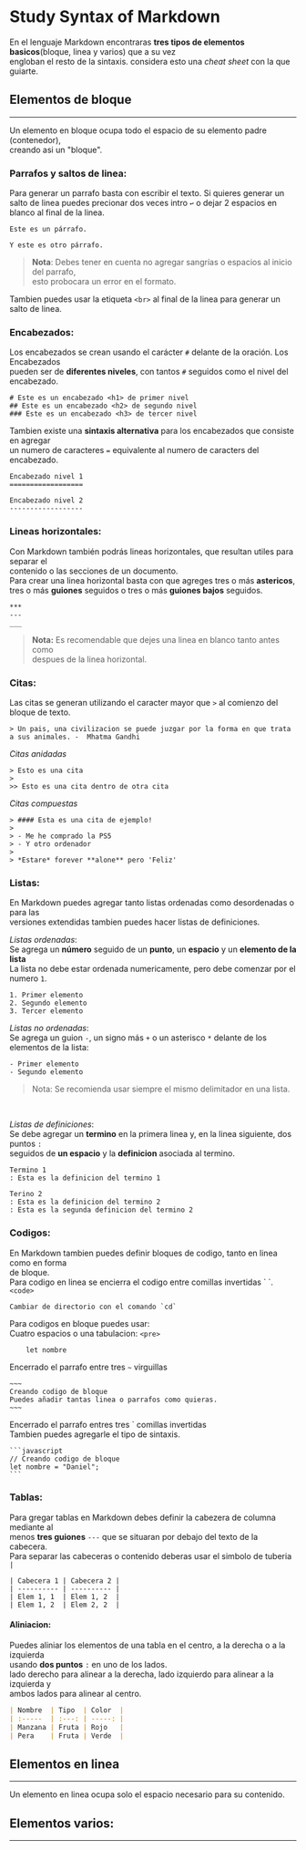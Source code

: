 # Study Syntax of Markdown  

En el lenguaje Markdown encontraras **tres tipos de elementos basicos**(bloque, linea y varios) que a su vez  
engloban el resto de la sintaxis. considera esto una *cheat sheet* con la que guiarte.  

## Elementos de bloque

---

Un elemento en bloque ocupa todo el espacio de su elemento padre (contenedor),  
creando asi un "bloque".

### Parrafos y saltos de linea:  
Para generar un parrafo basta con escribir el texto. Si quieres generar un salto de linea puedes precionar dos veces intro `↩` o dejar 2 espacios en blanco al final de la linea.  

    Este es un párrafo.

    Y este es otro párrafo.

> **Nota**: Debes tener en cuenta no agregar sangrías o espacios al inicio del parrafo,  
> esto probocara un error en el formato.

Tambien puedes usar la etiqueta `<br>` al final de la linea para generar un salto de linea.

### Encabezados:  
Los encabezados se crean usando el carácter `#` delante de la oración. Los Encabezados  
pueden ser de **diferentes niveles**, con tantos `#` seguidos como el nivel del encabezado.  

    # Este es un encabezado <h1> de primer nivel
    ## Este es un encabezado <h2> de segundo nivel
    ### Este es un encabezado <h3> de tercer nivel

Tambien existe una **sintaxis alternativa** para los encabezados que consiste en agregar  
un numero de caracteres `=` equivalente al numero de caracters del encabezado.

    Encabezado nivel 1
    ==================

    Encabezado nivel 2
    ------------------

### Lineas horizontales:  
Con Markdown también podrás lineas horizontales, que resultan utiles para separar el  
contenido o las secciones de un documento.  
Para crear una linea horizontal basta con que agreges tres o más **astericos**, tres o más **guiones** seguidos o tres o más **guiones bajos** seguidos.  

    ***
    ---
    ___

> **Nota:** Es recomendable que dejes una linea en blanco tanto antes como   
> despues de la linea horizontal.  

### Citas:  
Las citas se generan utilizando el caracter mayor que `>` al comienzo del bloque de texto.  
```
> Un pais, una civilizacion se puede juzgar por la forma en que trata a sus animales. -  Mhatma Gandhi
```
*Citas anidadas*

    > Esto es una cita
    >
    >> Esto es una cita dentro de otra cita  

*Citas compuestas*
```
> #### Esta es una cita de ejemplo!
>
> - Me he comprado la PS5
> - Y otro ordenador
>
> *Estare* forever **alone** pero 'Feliz'
```

### Listas: <br>
En Markdown puedes agregar tanto listas ordenadas como desordenadas o para las  
versiones extendidas tambien puedes hacer listas de definiciones.  

*Listas ordenadas*:  
Se agrega un **número** seguido de un **punto**, un **espacio** y un **elemento de la lista**  
La lista no debe estar ordenada numericamente, pero debe comenzar por el numero `1`.   
```
1. Primer elemento
2. Segundo elemento
3. Tercer elemento
```

*Listas no ordenadas*:  
Se agrega un guion `-`, un signo más `+` o un asterisco `*` delante de los elementos de la lista:  
```
- Primer elemento
- Segundo elemento
```
> Nota: Se recomienda usar siempre el mismo delimitador en una lista.  

<br>

*Listas de definiciones*:  
Se debe agregar un **termino** en la primera linea y, en la linea siguiente, dos puntos `:`  
seguidos de **un espacio** y la **definicion** asociada al termino.  
```
Termino 1
: Esta es la definicion del termino 1

Terino 2
: Esta es la definicion del termino 2
: Esta es la segunda definicion del termino 2
```

### Codigos:  
En Markdown tambien puedes definir bloques de codigo, tanto en linea como en forma  
de bloque.  
Para codigo en linea se encierra el codigo entre comillas invertidas \` \`. `<code>`  
```
Cambiar de directorio con el comando `cd`
```
Para codigos en bloque puedes usar:  
Cuatro espacios o una tabulacion: `<pre>`  
```
    let nombre
```

Encerrado el parrafo entre tres `~` virguillas  
```
~~~
Creando codigo de bloque
Puedes añadir tantas linea o parrafos como quieras.
~~~
```

Encerrado el parrafo entres tres \` comillas invertidas  
Tambien puedes agregarle el tipo de sintaxis.
~~~
```javascript
// Creando codigo de bloque
let nombre = "Daniel";
```
~~~

### Tablas:  
Para gregar tablas en Markdown debes definir la cabezera de columna mediante al  
menos **tres guiones** `---` que se situaran por debajo del texto de la cabecera.<br>
Para separar las cabeceras o contenido deberas usar el simbolo de tuberia `|`<br>

```
| Cabecera 1 | Cabecera 2 |
| ---------- | ---------- |
| Elem 1, 1  | Elem 1, 2  |
| Elem 1, 2  | Elem 2, 2  |
```

#### Aliniacion: <br>
Puedes aliniar los elementos de una tabla en el centro, a la derecha o a la izquierda <br>
usando **dos puntos** `:` en uno de los lados.<br>
lado derecho para alinear a la derecha, lado izquierdo para alinear a la izquierda y <br>
ambos lados para alinear al centro.<br>
```markdown
| Nombre  | Tipo  | Color  |
| :-----  | :---: | -----: |
| Manzana | Fruta | Rojo   |
| Pera    | Fruta | Verde  |
```

## Elementos en linea  

---

Un elemento en linea ocupa solo el espacio necesario para su contenido.  


## Elementos varios: <br>

---

